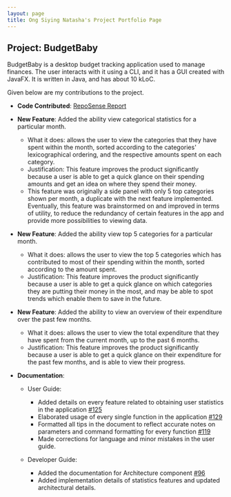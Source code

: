 ```yaml
---
layout: page
title: Ong Siying Natasha's Project Portfolio Page
---
```


## Project: BudgetBaby

BudgetBaby is a desktop budget tracking application used to manage finances. The user interacts with it using a CLI, and it has a GUI created with JavaFX. It is written in Java, and has about 10 kLoC.

Given below are my contributions to the project.

* **Code Contributed**: [RepoSense Report](https://nus-cs2103-ay2021s2.github.io/tp-dashboard/?search=natosy&sort=groupTitle&sortWithin=title&timeframe=commit&mergegroup=&groupSelect=groupByRepos&breakdown=true&checkedFileTypes=docs~functional-code~test-code~other&since=2021-02-19)
* **New Feature**: Added the ability view categorical statistics for a particular month.
    * What it does: allows the user to view the categories that they have spent within the month, sorted according to the categories' lexicographical ordering, and the respective amounts spent on each category.
    * Justification: This feature improves the product significantly because a user is able to get a quick glance on their spending amounts and get an idea on where they spend their money.
    * This feature was originally a side panel with only 5 top categories shown per month, a duplicate with the next feature implemented. Eventually, this feature was brainstormed on and improved in terms of utility, to reduce the redundancy of certain features in the app and provide more possibilities to viewing data. 
* **New Feature**: Added the ability view top 5 categories for a particular month.
    * What it does: allows the user to view the top 5 categories which has contributed to most of their spending within the month, sorted according to the amount spent.
    * Justification: This feature improves the product significantly because a user is able to get a quick glance on which categories they are putting their money in the most, and may be able to spot trends which enable them to save in the future.

* **New Feature**: Added the ability to view an overview of their expenditure over the past few months.
  * What it does: allows the user to view the total expenditure that they have spent from the current month, up to the past 6 months.
  * Justification: This feature improves the product significantly because a user is able to get a quick glance on their expenditure for the past few months, and is able to view their progress.

* **Documentation**:
    * User Guide:
        * Added details on every feature related to obtaining user statistics in the application [\#125](https://github.com/AY2021S2-CS2103T-W14-2/tp/pull/125/files)
        * Elaborated usage of every single function in the application [\#129](https://github.com/AY2021S2-CS2103T-W14-2/tp/pull/129)
        * Formatted all tips in the document to reflect accurate notes on parameters and command formatting for every function [\#119](https://github.com/AY2021S2-CS2103T-W14-2/tp/pull/119/files)
        * Made corrections for language and minor mistakes in the user guide.

    * Developer Guide:
        * Added the documentation for Architecture component [\#96](https://github.com/AY2021S2-CS2103T-W14-2/tp/pull/96)
        * Added implementation details of statistics features and updated architectural details.


